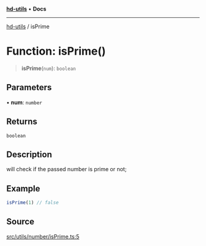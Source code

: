 [**hd-utils**](../README.md) • **Docs**

***

[hd-utils](../globals.md) / isPrime

# Function: isPrime()

> **isPrime**(`num`): `boolean`

## Parameters

• **num**: `number`

## Returns

`boolean`

## Description

will check if the passed number is prime or not;

## Example

```ts
isPrime(1) // false
```

## Source

[src/utils/number/isPrime.ts:5](https://github.com/AhmadHddad/h-utils/blob/8e9e542f98b1a43a336ce585dc8666b21b0e894d/src/utils/number/isPrime.ts#L5)
